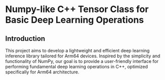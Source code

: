 # Numpy-like C++ Tensor Class for Basic Deep Learning Operations

## Introduction
This project aims to develop a lightweight and efficient deep learning inference library tailored for Arm64 devices. Inspired by the simplicity and functionality of NumPy, our goal is to provide a user-friendly interface for performing fundamental deep learning operations in C++, optimized specifically for Arm64 architecture.
